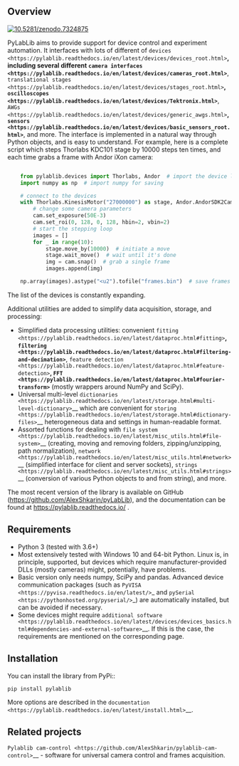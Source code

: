 ## Overview

[![10.5281/zenodo.7324875](https://zenodo.org/badge/DOI/10.5281/zenodo.7324875.svg)](https://doi.org/10.5281/zenodo.7324875)

PyLabLib aims to provide support for device control and experiment automation. It interfaces with lots of different of `devices <https://pylablib.readthedocs.io/en/latest/devices/devices_root.html>`__, including several different `camera interfaces <https://pylablib.readthedocs.io/en/latest/devices/cameras_root.html>`__, `translational stages <https://pylablib.readthedocs.io/en/latest/devices/stages_root.html>`__, `oscilloscopes <https://pylablib.readthedocs.io/en/latest/devices/Tektronix.html>`__, `AWGs <https://pylablib.readthedocs.io/en/latest/devices/generic_awgs.html>`__, `sensors <https://pylablib.readthedocs.io/en/latest/devices/basic_sensors_root.html>`__, and more. The interface is implemented in a natural way through Python objects, and is easy to understand. For example, here is a complete script which steps Thorlabs KDC101 stage by 10000 steps ten times, and each time grabs a frame with Andor iXon camera:

```python

    from pylablib.devices import Thorlabs, Andor  # import the device libraries
    import numpy as np  # import numpy for saving

    # connect to the devices
    with Thorlabs.KinesisMotor("27000000") as stage, Andor.AndorSDK2Camera() as cam:
        # change some camera parameters
        cam.set_exposure(50E-3)
        cam.set_roi(0, 128, 0, 128, hbin=2, vbin=2)
        # start the stepping loop
        images = []
        for _ in range(10):
            stage.move_by(10000)  # initiate a move
            stage.wait_move()  # wait until it's done
            img = cam.snap()  # grab a single frame
            images.append(img)

    np.array(images).astype("<u2").tofile("frames.bin")  # save frames as raw binary
```

The list of the devices is constantly expanding.

Additional utilities are added to simplify data acquisition, storage, and processing:

- Simplified data processing utilities: convenient `fitting <https://pylablib.readthedocs.io/en/latest/dataproc.html#fitting>`__, `filtering <https://pylablib.readthedocs.io/en/latest/dataproc.html#filtering-and-decimation>`__, `feature detection <https://pylablib.readthedocs.io/en/latest/dataproc.html#feature-detection>`__, `FFT <https://pylablib.readthedocs.io/en/latest/dataproc.html#fourier-transform>`__ (mostly wrappers around NumPy and SciPy).
- Universal multi-level `dictionaries <https://pylablib.readthedocs.io/en/latest/storage.html#multi-level-dictionary>`__ which are convenient for `storing <https://pylablib.readthedocs.io/en/latest/storage.html#dictionary-files>`__ heterogeneous data and settings in human-readable format.
- Assorted functions for dealing with `file system <https://pylablib.readthedocs.io/en/latest/misc_utils.html#file-system>`__ (creating, moving and removing folders, zipping/unzipping, path normalization), `network <https://pylablib.readthedocs.io/en/latest/misc_utils.html#network>`__ (simplified interface for client and server sockets), `strings <https://pylablib.readthedocs.io/en/latest/misc_utils.html#strings>`__ (conversion of various Python objects to and from string), and more.

The most recent version of the library is available on GitHub (https://github.com/AlexShkarin/pyLabLib), and the documentation can be found at https://pylablib.readthedocs.io/ .


## Requirements

- Python 3 (tested with 3.6+)
- Most extensively tested with Windows 10 and 64-bit Python. Linux is, in principle, supported, but devices which require manufacturer-provided DLLs (mostly cameras) might, potentially, have problems.
- Basic version only needs numpy, SciPy and pandas. Advanced device communication packages (such as `PyVISA <https://pyvisa.readthedocs.io/en/latest/>`_ and `pySerial <https://pythonhosted.org/pyserial/>`_) are automatically installed, but can be avoided if necessary.
- Some devices might require `additional software <https://pylablib.readthedocs.io/en/latest/devices/devices_basics.html#dependencies-and-external-software>`__. If this is the case, the requirements are mentioned on the corresponding page.


## Installation

You can install the library from PyPi::

    pip install pylablib

More options are described in the `documentation <https://pylablib.readthedocs.io/en/latest/install.html>`__.


## Related projects

`Pylablib cam-control <https://github.com/AlexShkarin/pylablib-cam-control>`__ - software for universal camera control and frames acquisition.